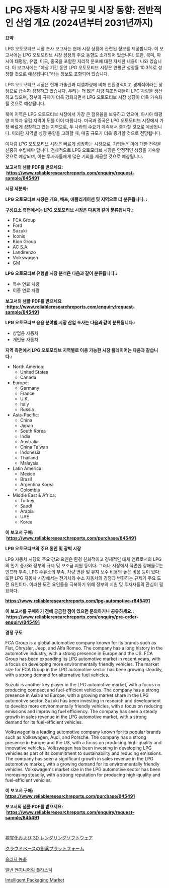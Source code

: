 <p><h1>LPG 자동차 시장 규모 및 시장 동향: 전반적인 산업 개요 (2024년부터 2031년까지)</h1></p><p><strong>요약</strong></p>
<p><p>LPG 오토모티브 시장 조사 보고서는 현재 시장 상황에 관련된 정보를 제공합니다. 이 보고서에는 LPG 오토모티브 시장 성장의 주요 동향도 소개되어 있습니다. 또한, 북미, 아시아 태평양, 유럽, 미국, 중국을 포함한 지리적 분포에 대한 자세한 내용이 나와 있습니다. 이 보고서에는 "예상 기간 동안 LPG 오토모티브 시장은 연평균 성장률 10.3%로 성장할 것으로 예상됩니다."라는 정보도 포함되어 있습니다.</p><p>LPG 오토모티브 시장은 현재 가솔린과 디젤차량에 비해 친환경적이고 경제적이라는 장점으로 급속히 성장하고 있습니다. 우리는 더 많은 차량 제조업체들이 LPG 차량을 생산하고 있으며, 정부의 규제가 더욱 강화되면서 LPG 오토모티브 시장 성장이 더욱 가속화될 것으로 예상됩니다.</p><p>북미 지역은 LPG 오토모티브 시장에서 가장 큰 점유율을 보유하고 있으며, 아시아 태평양 지역과 유럽 지역이 뒤를 이어 따릅니다. 미국과 중국은 LPG 오토모티브 시장에서 가장 빠르게 성장하고 있는 지역으로, 두 나라의 수요가 계속해서 증가할 것으로 예상됩니다. 이러한 지역별 성장 동향을 고려할 때, 매출 규모가 더욱 증가할 것으로 전망됩니다.</p><p>이처럼 LPG 오토모티브 시장은 빠르게 성장하는 시장으로, 기업들은 이에 대한 전략을 신중히 수립해야 합니다. 전체적으로 LPG 오토모티브 시장은 안정적인 성장을 지속할 것으로 예상되며, 이는 투자자들에게 많은 기회를 제공할 것으로 예상됩니다.</p></p>
<p><strong>보고서의 샘플 PDF를 받으세요: &nbsp;<a href="https://www.reliableresearchreports.com/enquiry/request-sample/845491">https://www.reliableresearchreports.com/enquiry/request-sample/845491</a></strong></p>
<p><strong>시장 세분화:</strong></p>
<p><strong> LPG 오토모티브 시장은 개요, 배포, 애플리케이션 및 지역으로 더 분류됩니다. :</strong></p>
<p><strong>구성요소 측면에서는 LPG 오토모티브 시장은 다음과 같이 분류됩니다.:</strong></p>
<p><ul><li>FCA Group</li><li>Ford</li><li>Suzuki</li><li>Iconiq</li><li>Kion Group</li><li>AC S.A.</li><li>Landirenzo</li><li>Volkswagen</li><li>GM</li></ul></p>
<p><strong> LPG 오토모티브 유형별 시장 분석은 다음과 같이 분류됩니다.:</strong></p>
<p><ul><li>특수 연료 차량</li><li>이중 연료 차량</li></ul></p>
<p><strong>보고서의 샘플 PDF를 받으세요 :<a href="https://www.reliableresearchreports.com/enquiry/request-sample/845491">https://www.reliableresearchreports.com/enquiry/request-sample/845491</a></strong></p>
<p><strong> LPG 오토모티브 응용 분야별 시장 산업 조사는 다음과 같이 분류됩니다.:</strong></p>
<p><ul><li>상업용 자동차</li><li>개인용 자동차</li></ul></p>
<p><strong>지역 측면에서 LPG 오토모티브 지역별로 이용 가능한 시장 플레이어는 다음과 같습니다.:</strong></p>
<p><ul>
    <li>
        North America:
        <ul>
            <li>United States</li>
            <li>Canada</li>
        </ul>
    </li>
    <li>
        Europe:
        <ul>
            <li>Germany</li>
            <li>France</li>
            <li>U.K.</li>
            <li>Italy</li>
            <li>Russia</li>
        </ul>
    </li>
    <li>
        Asia-Pacific:
        <ul>
            <li>China</li>
            <li>Japan</li>
            <li>South Korea</li>
            <li>India</li>
            <li>Australia</li>
            <li>China Taiwan</li>
            <li>Indonesia</li>
            <li>Thailand</li>
            <li>Malaysia</li>
        </ul>
    </li>
    <li>
        Latin America:
        <ul>
            <li>Mexico</li>
            <li>Brazil</li>
            <li>Argentina Korea</li>
            <li>Colombia</li>
        </ul>
    </li>
    <li>
        Middle East & Africa:
        <ul>
            <li>Turkey</li>
            <li>Saudi</li>
            <li>Arabia</li>
            <li>UAE</li>
            <li>Korea</li>
        </ul>
    </li>
    </ul></p>
<p><strong>이 보고서 구매: &nbsp;<a href="https://www.reliableresearchreports.com/purchase/845491">https://www.reliableresearchreports.com/purchase/845491</a></strong></p>
<p><strong>LPG 오토모티브의 주요 동인 및 장벽 시장</strong></p>
<p><p>LPG 자동차 시장의 주요 강요 요인은 환경 친화적이고 경제적인 대체 연료로서의 LPG의 인기 증가와 정부의 규제 및 보조금 지원 등이다. 그러나 시장에서 직면한 장애물로는 인프라 부족, LPG 주유소의 부족, 차량 변환 및 유지 보수 비용의 높은 비용 등이 있다. 또한 LPG 자동차 시장에서는 전기차와 수소 자동차의 경쟁과 변화하는 규제가 주요 도전 요인이다. 이러한 도전 요인들을 극복하기 위해 정부의 지원 및 투자자들의 관심이 필요하다.</p></p>
<p><strong><a href="https://www.reliableresearchreports.com/lpg-automotive-r845491">https://www.reliableresearchreports.com/lpg-automotive-r845491</a></strong></p>
<p><strong>이 보고서를 구매하기 전에 궁금한 점이 있으면 문의하거나 공유하세요.: &nbsp;<a href="https://www.reliableresearchreports.com/enquiry/pre-order-enquiry/845491">https://www.reliableresearchreports.com/enquiry/pre-order-enquiry/845491</a></strong></p>
<p><strong>경쟁 구도</strong></p>
<p><p>FCA Group is a global automotive company known for its brands such as Fiat, Chrysler, Jeep, and Alfa Romeo. The company has a long history in the automotive industry, with a strong presence in Europe and the US. FCA Group has been expanding its LPG automotive market in recent years, with a focus on developing more environmentally friendly vehicles. The market size for FCA Group in the LPG automotive sector has been growing steadily, with a strong demand for alternative fuel vehicles.</p><p>Suzuki is another key player in the LPG automotive market, with a focus on producing compact and fuel-efficient vehicles. The company has a strong presence in Asia and Europe, with a growing market share in the LPG automotive sector. Suzuki has been investing in research and development to develop more environmentally friendly vehicles, with a focus on reducing emissions and improving fuel efficiency. The company has seen a steady growth in sales revenue in the LPG automotive market, with a strong demand for its fuel-efficient vehicles.</p><p>Volkswagen is a leading automotive company known for its popular brands such as Volkswagen, Audi, and Porsche. The company has a strong presence in Europe and the US, with a focus on producing high-quality and innovative vehicles. Volkswagen has been investing in developing LPG vehicles as part of its commitment to sustainability and reducing emissions. The company has seen a significant growth in sales revenue in the LPG automotive market, with a growing demand for its environmentally friendly vehicles. Volkswagen's market size in the LPG automotive sector has been increasing steadily, with a strong reputation for producing high-quality and fuel-efficient vehicles.</p></p>
<p><strong>이 보고서 구매: &nbsp; <a href="https://www.reliableresearchreports.com/purchase/845491">https://www.reliableresearchreports.com/purchase/845491</a></strong></p>
<p><strong>보고서의 샘플 PDF를 받으세요: &nbsp;<a href="https://www.reliableresearchreports.com/enquiry/request-sample/845491">https://www.reliableresearchreports.com/enquiry/request-sample/845491</a></strong><strong></strong></p>
<p>&nbsp;</p>
<p><p><a href="https://github.com/dzy793153605/Market-Research-Report-List-1/blob/main/563418720769.md">視覚化および 3D レンダリングソフトウェア</a></p><p><a href="https://medium.com/@colbu56546/%E3%82%AF%E3%83%A9%E3%82%A6%E3%83%89%E3%83%99%E3%83%BC%E3%82%B9%E3%81%AE%E8%96%AC%E7%89%A9%E7%99%BA%E8%A6%8B%E3%83%97%E3%83%A9%E3%83%83%E3%83%88%E3%83%95%E3%82%A9%E3%83%BC%E3%83%A0%E3%81%AE%E5%B8%82%E5%A0%B4%E5%B1%95%E6%9C%9B-%E6%A5%AD%E7%95%8C%E3%81%AE%E6%A6%82%E8%A6%81%E3%81%A8%E4%BA%88%E6%B8%AC-2024%E5%B9%B4%E3%81%8B%E3%82%892031%E5%B9%B4-10102d7ca580">クラウドベースの創薬プラットフォーム</a></p><p><a href="https://medium.com/@darianswift1922_33282/%EC%8A%AC%EB%9F%AC%EC%A7%80-%EB%86%8D%EC%B6%95-%EC%8B%9C%EC%9E%A5-%EC%A0%84%EB%A7%9D-%EC%82%B0%EC%97%85-%EA%B0%9C%EC%9A%94-%EB%B0%8F-%EC%98%88%EC%B8%A1-2024%EB%85%84%EB%B6%80%ED%84%B0-2031%EB%85%84%EA%B9%8C%EC%A7%80-c64fda3f1695">슬러지 농축</a></p><p><a href="https://github.com/WilburKihn5676/Market-Research-Report-List-1/blob/main/412319619227.md">일반 엔지니어링 플라스틱</a></p><p><a href="https://issuu.com/reportprime-2/docs/intelligent-packaging-market-size-2030.pptx">Intelligent Packaging Market</a></p></p>